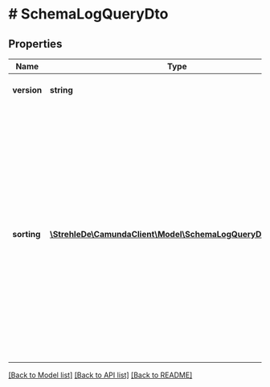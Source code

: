 # # SchemaLogQueryDto

## Properties

Name | Type | Description | Notes
------------ | ------------- | ------------- | -------------
**version** | **string** | The version of the schema. | [optional] 
**sorting** | [**\StrehleDe\CamundaClient\Model\SchemaLogQueryDtoSorting[]**](SchemaLogQueryDtoSorting.md) | A JSON array of criteria to sort the result by. Each element of the array is                       a JSON object that specifies one ordering. The position in the array                       identifies the rank of an ordering, i.e., whether it is primary, secondary,                       etc. | [optional] 

[[Back to Model list]](../../README.md#documentation-for-models) [[Back to API list]](../../README.md#documentation-for-api-endpoints) [[Back to README]](../../README.md)


